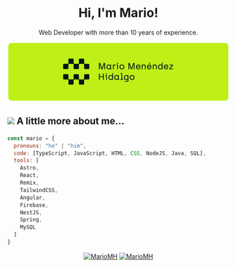 <h1 align="center">
  Hi, I'm Mario!
</h1>

<p align="center">
  Web Developer with more than 10 years of experience.
</p>


![banner](docs/mariomh.png)

## <img src="https://media.giphy.com/media/WFZvB7VIXBgiz3oDXE/giphy.gif" width="20"> A little more about me...  

```javascript
const mario = {
  pronouns: "he" | "him",
  code: [TypeScript, JavaScript, HTML, CSS, NodeJS, Java, SQL],
  tools: [
    Astro, 
    React, 
    Remix, 
    TailwindCSS, 
    Angular, 
    Firebase, 
    NestJS, 
    Spring, 
    MySQL
  ]
}
```

<p align="center">
<a href="https://twitter.com/MarioMH8" target="blank"><img align="center" src="https://cdn.jsdelivr.net/npm/simple-icons@11.1.0/icons/x.svg" alt="MarioMH" height="20" width="20" /></a>
<a href="https://www.linkedin.com/in/mhidalgomario" target="blank"><img align="center" src="https://cdn.jsdelivr.net/npm/simple-icons@11.1.0/icons/linkedin.svg" alt="MarioMH" height="20" width="20" /></a>
</p>
